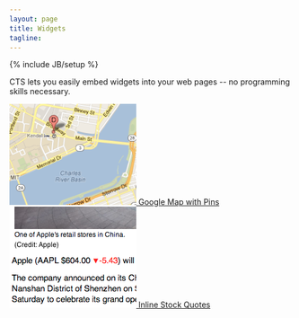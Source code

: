 ```yaml
---
layout: page
title: Widgets
tagline:
---
```

{% include JB/setup %}

<p class="intro">CTS lets you easily embed widgets into your web pages -- no
programming skills necessary.</p>

<div class="widgets">
  <div class="widget">
    <a class="image" href="/widgets/google-map/">
      <img src="/images/widgets/google-map.png" />
    </a>
    <a class="caption" href="/widgets/google-map/">Google Map with Pins</a>
  </div>
  <div class="widget">
    <a class="image" href="/widgets/stock/">
      <img src="/images/widgets/stock-symbol.png" />
    </a>
    <a class="caption" href="/widgets/stock/">Inline Stock Quotes</a>
  </div>
</div>


<script>
$(function() {
  SelectPage("PageWidgets");
});
</script>
